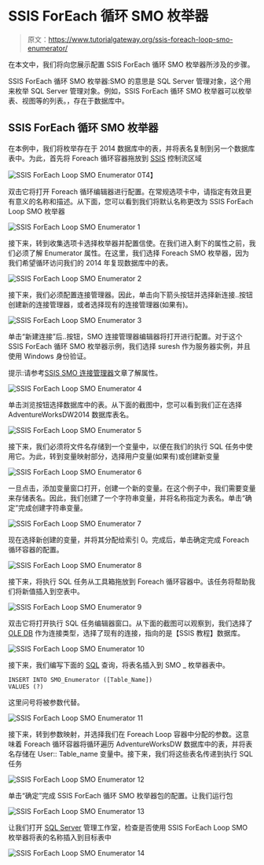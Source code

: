 # SSIS ForEach 循环 SMO 枚举器

> 原文：<https://www.tutorialgateway.org/ssis-foreach-loop-smo-enumerator/>

在本文中，我们将向您展示配置 SSIS ForEach 循环 SMO 枚举器所涉及的步骤。

SSIS ForEach 循环 SMO 枚举器:SMO 的意思是 SQL Server 管理对象，这个用来枚举 SQL Server 管理对象。例如，SSIS ForEach 循环 SMO 枚举器可以枚举表、视图等的列表。，存在于数据库中。

## SSIS ForEach 循环 SMO 枚举器

在本例中，我们将枚举存在于 2014 数据库中的表，并将表名复制到另一个数据库表中。为此，首先将 Foreach 循环容器拖放到 [SSIS](https://www.tutorialgateway.org/ssis/) 控制流区域

![SSIS ForEach Loop SMO Enumerator 0](img/58e67b5055475a150cacc3a746b34f58.png)T4】

双击它将打开 Foreach 循环编辑器进行配置。在常规选项卡中，请指定有效且更有意义的名称和描述。从下面，您可以看到我们将默认名称更改为 SSIS ForEach Loop SMO 枚举器

![SSIS ForEach Loop SMO Enumerator 1](img/ff9253cf588bc1249f8e27f3be62f960.png)

接下来，转到收集选项卡选择枚举器并配置信使。在我们进入剩下的属性之前，我们必须了解 Enumerator 属性。在这里，我们选择 Foreach SMO 枚举器，因为我们希望循环访问我们的 2014 年复现数据库中的表。

![SSIS ForEach Loop SMO Enumerator 2](img/401a8dc5e839df35933eb4eaedff8594.png)

接下来，我们必须配置连接管理器。因此，单击向下箭头按钮并选择新连接..按钮创建新的连接管理器，或者选择现有的连接管理器(如果有)。

![SSIS ForEach Loop SMO Enumerator 3](img/be450eae569b2c0a26161267ed25c6f9.png)

单击“新建连接”后..按钮，SMO 连接管理器编辑器将打开进行配置。对于这个 SSIS ForEach 循环 SMO 枚举器示例，我们选择 suresh 作为服务器实例，并且使用 Windows 身份验证。

提示:请参考[SSIS SMO 连接管理器](https://www.tutorialgateway.org/smo-connection-manager-in-ssis/)文章了解属性。

![SSIS ForEach Loop SMO Enumerator 4](img/998e6fc6859919e43001cc3f7f871727.png)

单击浏览按钮选择数据库中的表。从下面的截图中，您可以看到我们正在选择 AdventureWorksDW2014 数据库表名。

![SSIS ForEach Loop SMO Enumerator 5](img/fb96703cc26ed684edfc393a7362dda0.png)

接下来，我们必须将文件名存储到一个变量中，以便在我们的执行 SQL 任务中使用它。为此，转到变量映射部分，选择用户变量(如果有)或创建新变量

![SSIS ForEach Loop SMO Enumerator 6](img/478bed1d7a27ba71ac70a4d838421fbd.png)

一旦点击<new variable..="">，添加变量窗口打开，创建一个新的变量。在这个例子中，我们需要变量来存储表名。因此，我们创建了一个字符串变量，并将名称指定为表名。单击“确定”完成创建字符串变量。</new>

![SSIS ForEach Loop SMO Enumerator 7](img/033ca9d6d1b15bdc272328806b2b119f.png)

现在选择新创建的变量，并将其分配给索引 0。完成后，单击确定完成 Foreach 循环容器的配置。

![SSIS ForEach Loop SMO Enumerator 8](img/a3cc5ca7aa798c9e47d6ddc2e5d32f1e.png)

接下来，将执行 SQL 任务从工具箱拖放到 Foreach 循环容器中。该任务将帮助我们将新值插入到空表中。

![SSIS ForEach Loop SMO Enumerator 9](img/c1242ecdf06730661b145f7654341a54.png)

双击它将打开执行 SQL 任务编辑器窗口。从下面的截图可以观察到，我们选择了 [OLE DB](https://www.tutorialgateway.org/ole-db-connection-manager-in-ssis/) 作为连接类型，选择了现有的连接，指向的是【SSIS 教程】数据库。

![SSIS ForEach Loop SMO Enumerator 10](img/a1a726b98f9073806973963997cad2cb.png)

接下来，我们编写下面的 [SQL](https://www.tutorialgateway.org/sql/) 查询，将表名插入到 SMO _ 枚举器表中。

```
INSERT INTO SMO_Enumerator ([Table_Name])
VALUES (?)
```

这里问号将被参数代替。

![SSIS ForEach Loop SMO Enumerator 11](img/ac5afd8f4906693f84309f870fb924cf.png)

接下来，转到参数映射，并选择我们在 Foreach Loop 容器中分配的参数。这意味着 Foreach 循环容器将循环遍历 AdventureWorksDW 数据库中的表，并将表名存储在 User:: Table_name 变量中。接下来，我们将这些表名传递到执行 SQL 任务

![SSIS ForEach Loop SMO Enumerator 12](img/8a9fc334d75eb30c919c51d842ef3192.png)

单击“确定”完成 SSIS ForEach 循环 SMO 枚举器包的配置。让我们运行包

![SSIS ForEach Loop SMO Enumerator 13](img/dfadf36153cfe2384272414b18cac5b7.png)

让我们打开 [SQL Server](https://www.tutorialgateway.org/sql/) 管理工作室，检查是否使用 SSIS ForEach Loop SMO 枚举器将表的名称插入到目标表中

![SSIS ForEach Loop SMO Enumerator 14](img/67348bd297c6b6ba0a98c492655b915d.png)